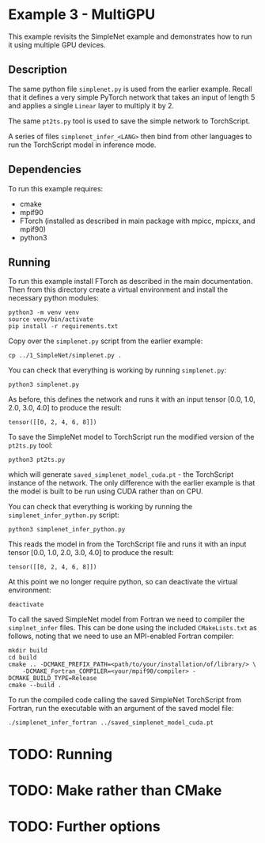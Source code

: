 # Example 3 - MultiGPU

This example revisits the SimpleNet example and demonstrates how to run it using
multiple GPU devices.


## Description

The same python file `simplenet.py` is used from the earlier example. Recall that it
defines a very simple PyTorch network that takes an input of length 5 and applies a
single `Linear` layer to multiply it by 2.

The same `pt2ts.py` tool is used to save the simple network to TorchScript.

A series of files `simplenet_infer_<LANG>` then bind from other languages to run the
TorchScript model in inference mode.

## Dependencies

To run this example requires:

- cmake
- mpif90
- FTorch (installed as described in main package with mpicc, mpicxx, and mpif90)
- python3

## Running

To run this example install FTorch as described in the main documentation. Then from
this directory create a virtual environment and install the necessary python modules:
```
python3 -m venv venv
source venv/bin/activate
pip install -r requirements.txt
```

Copy over the `simplenet.py` script from the earlier example:
```
cp ../1_SimpleNet/simplenet.py .
```

You can check that everything is working by running `simplenet.py`:
```
python3 simplenet.py
```
As before, this defines the network and runs it with an input tensor
[0.0, 1.0, 2.0, 3.0, 4.0] to produce the result:
```
tensor([[0, 2, 4, 6, 8]])
```

To save the SimpleNet model to TorchScript run the modified version of the `pt2ts.py`
tool:
```
python3 pt2ts.py
```
which will generate `saved_simplenet_model_cuda.pt` - the TorchScript instance of the
network. The only difference with the earlier example is that the model is built to
be run using CUDA rather than on CPU.

You can check that everything is working by running the `simplenet_infer_python.py`
script:
```
python3 simplenet_infer_python.py
```
This reads the model in from the TorchScript file and runs it with an input tensor
[0.0, 1.0, 2.0, 3.0, 4.0] to produce the result:
```
tensor([[0, 2, 4, 6, 8]])
```

At this point we no longer require python, so can deactivate the virtual environment:
```
deactivate
```

To call the saved SimpleNet model from Fortran we need to compiler the `simplnet_infer`
files. This can be done using the included `CMakeLists.txt` as follows, noting that we
need to use an MPI-enabled Fortran compiler:
```
mkdir build
cd build
cmake .. -DCMAKE_PREFIX_PATH=<path/to/your/installation/of/library/> \
	-DCMAKE_Fortran_COMPILER=<your/mpif90/compiler> -DCMAKE_BUILD_TYPE=Release
cmake --build .
```

To run the compiled code calling the saved SimpleNet TorchScript from Fortran, run the
executable with an argument of the saved model file:
```
./simplenet_infer_fortran ../saved_simplenet_model_cuda.pt
```

# TODO: Running

# TODO: Make rather than CMake

# TODO: Further options
